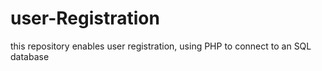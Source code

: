 # user-Registration
this repository enables user registration, using PHP to connect to an SQL database

